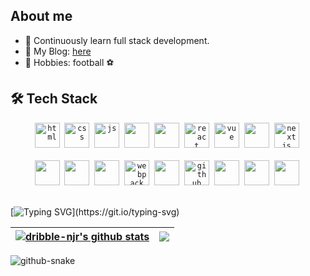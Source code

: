 ## About me

- 🌱 Continuously learn full stack development.
- 💼 My Blog: [here](https://dribble-njr.github.io/blog/)
- 👋 Hobbies: football ⚽

## 🛠️ Tech Stack

<div align="center">
  <code><img height="40" src="https://api.iconify.design/vscode-icons:file-type-html.svg" alt="html"></code>&nbsp;
  <code><img height="40" src="https://api.iconify.design/vscode-icons:file-type-css.svg" alt="css"></code>&nbsp;
  <code><img height="40" src="https://api.iconify.design/skill-icons:javascript.svg" alt="js"></code>&nbsp;
  <code><img height="40" src="https://api.iconify.design/skill-icons:typescript.svg"></code>&nbsp;
  <code><img height="40" src="https://api.iconify.design/skill-icons:nodejs-dark.svg"></code>&nbsp;
  <code><img height="40" src="https://api.iconify.design/devicon:react.svg" alt="react"></code>&nbsp;
  <code><img height="40" src="https://api.iconify.design/devicon:vuejs.svg" alt="vue"></code>&nbsp;
  <code><img height="40" src="https://api.iconify.design/skill-icons:nestjs-dark.svg"></code>&nbsp;
  <code><img height="40" src="https://api.iconify.design/logos:nextjs-icon.svg" alt="nextjs"></code>&nbsp;
</div>

<br />

<div align="center">
  <code><img height="40" src="https://api.iconify.design/devicon:git.svg"></code>&nbsp;
  <code><img height="40" src="https://api.iconify.design/devicon:vscode.svg"></code>&nbsp;
  <code><img height="40" src="https://api.iconify.design/skill-icons:vite-dark.svg"></code>&nbsp;
  <code><img height="40" src="https://api.iconify.design/devicon:webpack.svg" alt="webpack"></code>&nbsp;
  <code><img height="40" src="https://api.iconify.design/skill-icons:github-dark.svg"></code>&nbsp;
  <code><img height="40" src="https://api.iconify.design/devicon:githubactions.svg" alt="github action"></code>&nbsp;
  <code><img height="40" src="https://api.iconify.design/devicon:nginx.svg"></code>&nbsp;
  <code><img height="40" src="https://api.iconify.design/skill-icons:prisma.svg"></code>&nbsp;
  <code><img height="40" src="https://api.iconify.design/skill-icons:docker.svg"></code>&nbsp;
</div>

<br/>

[![Typing SVG](https://readme-typing-svg.herokuapp.com?font=Fira+Code&pause=1000&color=539BF5&background=4184E41A&vCenter=true&multiline=true&random=false&width=550&height=40&lines=Enquanto+houver+1%25+de+chance%2C+teremo+99%25+f%C3%A9.)](https://git.io/typing-svg)

| <a href="https://github.com/dribble-njr/github-readme-stats"><img align="center" src="https://github-readme-stats.vercel.app/api?username=dribble-njr&show_icons=true&hide_border=true&theme=transparent" alt="dribble-njr's github stats" /></a> | <a href="https://github.com/dribble-njr/github-readme-stats"><img align="center" src="https://github-readme-stats.vercel.app/api/top-langs/?username=dribble-njr&layout=compact&hide_border=true&theme=transparent" /></a> |
| ------------------------------------------------------------------------------------------------------------------------------------------------------------------------------------------------------------------------------------------------- | -------------------------------------------------------------------------------------------------------------------------------------------------------------------------------------------------------------------------- |

<picture>
  <source media="(prefers-color-scheme: dark)" srcset="https://raw.githubusercontent.com/dribble-njr/dribble-njr/output/github-snake-dark.svg" />
  <source media="(prefers-color-scheme: light)" srcset="https://raw.githubusercontent.com/dribble-njr/dribble-njr/output/github-snake.svg" />
  <img alt="github-snake" src="https://raw.githubusercontent.com/dribble-njr/dribble-njr/output/github-snake.svg" />
</picture>
